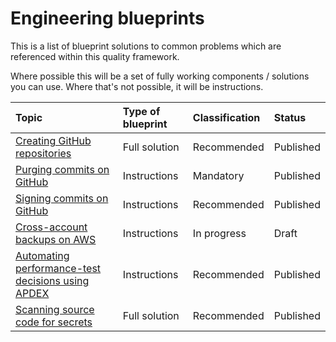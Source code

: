 # Engineering blueprints

This is a list of blueprint solutions to common problems which are referenced within this quality framework.

Where possible this will be a set of fully working components / solutions you can use. Where that's not possible, it will be instructions.

| Topic                                                                                    | Type of blueprint | Classification | Status     |
| :--------------------------------------------------------------------------------------- | :---------------- | :------------- | :--------- |
| [Creating GitHub repositories](https://github.com/nhs-england-tools/repository-template) | Full solution     | Recommended    | Published  |
| [Purging commits on GitHub](practices/guides/commit-purge.md)                            | Instructions      | Mandatory      | Published  |
| [Signing commits on GitHub](practices/guides/commit-signing.md)                          | Instructions      | Recommended    | Published  |
| [Cross-account backups on AWS](blueprints/backups-aws.md)                                | Instructions      | In progress    | Draft      |
| [Automating performance-test decisions using APDEX](practices/performance-testing.md)    | Instructions      | Recommended    | Published  |
| [Scanning source code for secrets](tools/nhsd-git-secrets/README.md)                     | Full solution     | Recommended    | Published  |

